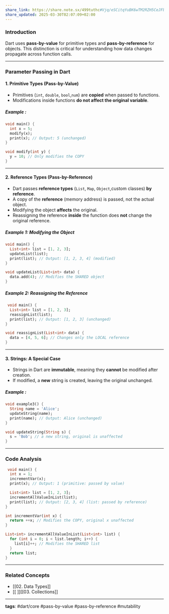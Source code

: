 ```yaml
---
share_link: https://share.note.sx/499tuthc#Vjq/eSCitqYuBK6wTM2RZH5CeJFbTVqE5T3VUxtBjWk
share_updated: 2025-03-30T02:07:09+02:00
---
```


### Introduction

Dart uses **pass-by-value** for primitive types and **pass-by-reference** for objects. This distinction is critical for understanding how data changes propagate across function calls.

---

### Parameter Passing in Dart
#### 1. Primitive Types (Pass-by-Value)
- Primitives (`int`, `double`, `bool`,`num`) are **copied** when passed to functions.
- Modifications inside functions **do not affect the original variable**. 
##### Example :

```dart
void main() {  
  int x = 5;  
  modify(x);  
  print(x); // Output: 5 (unchanged)  
}  

void modify(int y) {  
  y = 10; // Only modifies the COPY  
}  
```

---

#### 2. Reference Types (Pass-by-Reference)
- Dart passes **reference types** (`List`, `Map`, `Object`,custom classes) **by reference**.
- A copy of the **reference** (memory address) is passed, not the actual object.
- Modifying the object **affects** the original.
- Reassigning the reference **inside** the function does **not** change the original reference.

##### Example 1: Modifying the Object

```dart
void main() {  
  List<int> list = [1, 2, 3];  
  updateList(list);  
  print(list); // Output: [1, 2, 3, 4] (modified)  
}  

void updateList(List<int> data) {  
  data.add(4); // Modifies the SHARED object  
}  
```

##### Example 2: Reassigning the Reference

```dart
 void main() {  
  List<int> list = [1, 2, 3];  
  reassignList(list);  
  print(list); // Output: [1, 2, 3] (unchanged)  
}  

void reassignList(List<int> data) {  
  data = [4, 5, 6]; // Changes only the LOCAL reference  
}  
```

---

#### 3. Strings: A Special Case
- Strings in Dart are **immutable**, meaning they **cannot** be modified after creation.
- If modified, a **new** string is created, leaving the original unchanged.

##### Example :

```dart
void example3() {
  String name = 'Alice';
  updateString(name);
  print(name); // Output: Alice (unchanged)
}

void updateString(String s) {
  s = 'Bob'; // a new string, original is unaffected
}
```

---

### Code Analysis

```dart
 void main() {  
  int x = 1;  
  incrementVar(x);  
  print(x); // Output: 1 (primitive: passed by value)  

  List<int> list = [1, 2, 3];  
  incrementAllValueInList(list);  
  print(list); // Output: [2, 3, 4] (list: passed by reference)  
}  

int incrementVar(int x) {  
  return ++x; // Modifies the COPY, original x unaffected  
}  

List<int> incrementAllValueInList(List<int> list) {  
  for (int i = 0; i < list.length; i++) {  
    list[i]++; // Modifies the SHARED list  
  }  
  return list;  
}  
```

---
### Related Concepts

-  [[02. Data Types]]
- [[ ]][[03. Collections]]

---

**tags**: #dart/core #pass-by-value #pass-by-reference #mutability
